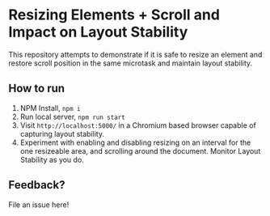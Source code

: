 # Resizing Elements + Scroll and Impact on Layout Stability

This repository attempts to demonstrate if it is safe to resize an element and restore scroll position in the same microtask and maintain layout stability.

## How to run

1. NPM Install, `npm i`
2. Run local server, `npm run start`
3. Visit `http://localhost:5000/` in a Chromium based browser capable of capturing layout stability.
4. Experiment with enabling and disabling resizing on an interval for the one resizeable area, and scrolling around the document. Monitor Layout Stability as you do.

## Feedback?

File an issue here!
